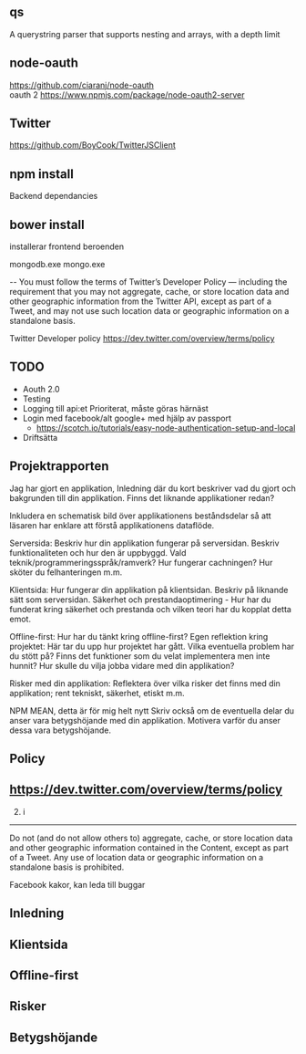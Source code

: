 qs
----------
A querystring parser that supports nesting and arrays, with a depth limit

node-oauth
----------
https://github.com/ciaranj/node-oauth	
oauth 2
https://www.npmjs.com/package/node-oauth2-server

Twitter
----------
https://github.com/BoyCook/TwitterJSClient


npm install
----------
Backend dependancies

bower install
------
installerar frontend beroenden

mongodb.exe
mongo.exe

--
You must follow the terms of Twitter’s Developer Policy — including the requirement that you may not aggregate, cache, or store location data and other geographic information from the Twitter API, except as part of a Tweet, and may not use such location data or geographic information on a standalone basis.

Twitter Developer policy
https://dev.twitter.com/overview/terms/policy

TODO
---------------
- Aouth 2.0 
- Testing
- Logging till api:et
Prioriterat, måste göras härnäst
- Login med facebook/alt google+ med hjälp av passport 
	- https://scotch.io/tutorials/easy-node-authentication-setup-and-local
- Driftsätta
	
Projektrapporten
----------------
Jag har gjort en applikation, 
Inledning där du kort beskriver vad du gjort och bakgrunden till din applikation. Finns det liknande applikationer redan?

Inkludera en schematisk bild över applikationens beståndsdelar så att läsaren har enklare att förstå applikationens dataflöde.

Serversida: Beskriv hur din applikation fungerar på serversidan. Beskriv funktionaliteten och hur den är uppbyggd. Vald teknik/programmeringsspråk/ramverk? Hur fungerar cachningen? Hur sköter du felhanteringen m.m.

Klientsida: Hur fungerar din applikation på klientsidan. Beskriv på liknande sätt som serversidan.
Säkerhet och prestandaoptimering - Hur har du funderat kring säkerhet och prestanda och vilken teori har du kopplat detta emot.

Offline-first: Hur har du tänkt kring offline-first?
Egen reflektion kring projektet: Här tar du upp hur projektet har gått. Vilka eventuella problem har du stött på? Finns det funktioner som du velat implementera men inte hunnit? Hur skulle du vilja jobba vidare med din applikation?

Risker med din applikation: Reflektera över vilka risker det finns med din applikation; rent tekniskt, säkerhet, etiskt m.m.

NPM 
MEAN, detta är för mig helt nytt
Skriv också om de eventuella delar du anser vara betygshöjande med din applikation. Motivera varför du anser dessa vara betygshöjande.

Policy
----------------
https://dev.twitter.com/overview/terms/policy
----------------
2. i
------
Do not (and do not allow others to) aggregate, cache, or store location data and other geographic information contained in the Content, except as part of a Tweet. Any use of location data or geographic information on a standalone basis is prohibited.


Facebook kakor, kan leda till buggar


Inledning
----------------

Klientsida
----------------

Offline-first
----------------

Risker
----------------

Betygshöjande
----------------

